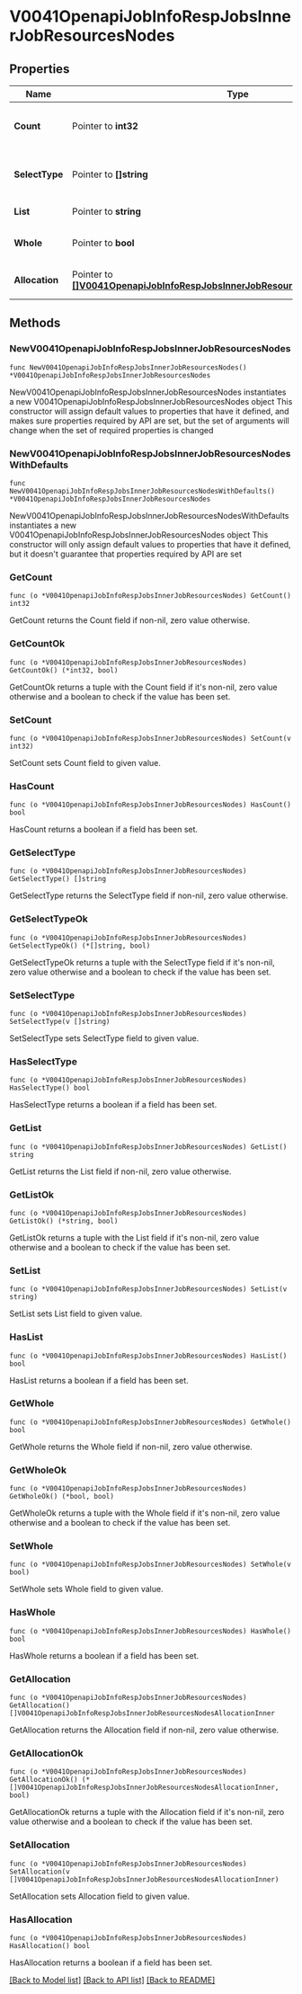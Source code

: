 # V0041OpenapiJobInfoRespJobsInnerJobResourcesNodes

## Properties

Name | Type | Description | Notes
------------ | ------------- | ------------- | -------------
**Count** | Pointer to **int32** | Number of nodes assigned to job | [optional] 
**SelectType** | Pointer to **[]string** | Node scheduling selection request | [optional] 
**List** | Pointer to **string** | host list for job | [optional] 
**Whole** | Pointer to **bool** | Job allocated full nodes | [optional] 
**Allocation** | Pointer to [**[]V0041OpenapiJobInfoRespJobsInnerJobResourcesNodesAllocationInner**](V0041OpenapiJobInfoRespJobsInnerJobResourcesNodesAllocationInner.md) | resource allocations by node | [optional] 

## Methods

### NewV0041OpenapiJobInfoRespJobsInnerJobResourcesNodes

`func NewV0041OpenapiJobInfoRespJobsInnerJobResourcesNodes() *V0041OpenapiJobInfoRespJobsInnerJobResourcesNodes`

NewV0041OpenapiJobInfoRespJobsInnerJobResourcesNodes instantiates a new V0041OpenapiJobInfoRespJobsInnerJobResourcesNodes object
This constructor will assign default values to properties that have it defined,
and makes sure properties required by API are set, but the set of arguments
will change when the set of required properties is changed

### NewV0041OpenapiJobInfoRespJobsInnerJobResourcesNodesWithDefaults

`func NewV0041OpenapiJobInfoRespJobsInnerJobResourcesNodesWithDefaults() *V0041OpenapiJobInfoRespJobsInnerJobResourcesNodes`

NewV0041OpenapiJobInfoRespJobsInnerJobResourcesNodesWithDefaults instantiates a new V0041OpenapiJobInfoRespJobsInnerJobResourcesNodes object
This constructor will only assign default values to properties that have it defined,
but it doesn't guarantee that properties required by API are set

### GetCount

`func (o *V0041OpenapiJobInfoRespJobsInnerJobResourcesNodes) GetCount() int32`

GetCount returns the Count field if non-nil, zero value otherwise.

### GetCountOk

`func (o *V0041OpenapiJobInfoRespJobsInnerJobResourcesNodes) GetCountOk() (*int32, bool)`

GetCountOk returns a tuple with the Count field if it's non-nil, zero value otherwise
and a boolean to check if the value has been set.

### SetCount

`func (o *V0041OpenapiJobInfoRespJobsInnerJobResourcesNodes) SetCount(v int32)`

SetCount sets Count field to given value.

### HasCount

`func (o *V0041OpenapiJobInfoRespJobsInnerJobResourcesNodes) HasCount() bool`

HasCount returns a boolean if a field has been set.

### GetSelectType

`func (o *V0041OpenapiJobInfoRespJobsInnerJobResourcesNodes) GetSelectType() []string`

GetSelectType returns the SelectType field if non-nil, zero value otherwise.

### GetSelectTypeOk

`func (o *V0041OpenapiJobInfoRespJobsInnerJobResourcesNodes) GetSelectTypeOk() (*[]string, bool)`

GetSelectTypeOk returns a tuple with the SelectType field if it's non-nil, zero value otherwise
and a boolean to check if the value has been set.

### SetSelectType

`func (o *V0041OpenapiJobInfoRespJobsInnerJobResourcesNodes) SetSelectType(v []string)`

SetSelectType sets SelectType field to given value.

### HasSelectType

`func (o *V0041OpenapiJobInfoRespJobsInnerJobResourcesNodes) HasSelectType() bool`

HasSelectType returns a boolean if a field has been set.

### GetList

`func (o *V0041OpenapiJobInfoRespJobsInnerJobResourcesNodes) GetList() string`

GetList returns the List field if non-nil, zero value otherwise.

### GetListOk

`func (o *V0041OpenapiJobInfoRespJobsInnerJobResourcesNodes) GetListOk() (*string, bool)`

GetListOk returns a tuple with the List field if it's non-nil, zero value otherwise
and a boolean to check if the value has been set.

### SetList

`func (o *V0041OpenapiJobInfoRespJobsInnerJobResourcesNodes) SetList(v string)`

SetList sets List field to given value.

### HasList

`func (o *V0041OpenapiJobInfoRespJobsInnerJobResourcesNodes) HasList() bool`

HasList returns a boolean if a field has been set.

### GetWhole

`func (o *V0041OpenapiJobInfoRespJobsInnerJobResourcesNodes) GetWhole() bool`

GetWhole returns the Whole field if non-nil, zero value otherwise.

### GetWholeOk

`func (o *V0041OpenapiJobInfoRespJobsInnerJobResourcesNodes) GetWholeOk() (*bool, bool)`

GetWholeOk returns a tuple with the Whole field if it's non-nil, zero value otherwise
and a boolean to check if the value has been set.

### SetWhole

`func (o *V0041OpenapiJobInfoRespJobsInnerJobResourcesNodes) SetWhole(v bool)`

SetWhole sets Whole field to given value.

### HasWhole

`func (o *V0041OpenapiJobInfoRespJobsInnerJobResourcesNodes) HasWhole() bool`

HasWhole returns a boolean if a field has been set.

### GetAllocation

`func (o *V0041OpenapiJobInfoRespJobsInnerJobResourcesNodes) GetAllocation() []V0041OpenapiJobInfoRespJobsInnerJobResourcesNodesAllocationInner`

GetAllocation returns the Allocation field if non-nil, zero value otherwise.

### GetAllocationOk

`func (o *V0041OpenapiJobInfoRespJobsInnerJobResourcesNodes) GetAllocationOk() (*[]V0041OpenapiJobInfoRespJobsInnerJobResourcesNodesAllocationInner, bool)`

GetAllocationOk returns a tuple with the Allocation field if it's non-nil, zero value otherwise
and a boolean to check if the value has been set.

### SetAllocation

`func (o *V0041OpenapiJobInfoRespJobsInnerJobResourcesNodes) SetAllocation(v []V0041OpenapiJobInfoRespJobsInnerJobResourcesNodesAllocationInner)`

SetAllocation sets Allocation field to given value.

### HasAllocation

`func (o *V0041OpenapiJobInfoRespJobsInnerJobResourcesNodes) HasAllocation() bool`

HasAllocation returns a boolean if a field has been set.


[[Back to Model list]](../README.md#documentation-for-models) [[Back to API list]](../README.md#documentation-for-api-endpoints) [[Back to README]](../README.md)


